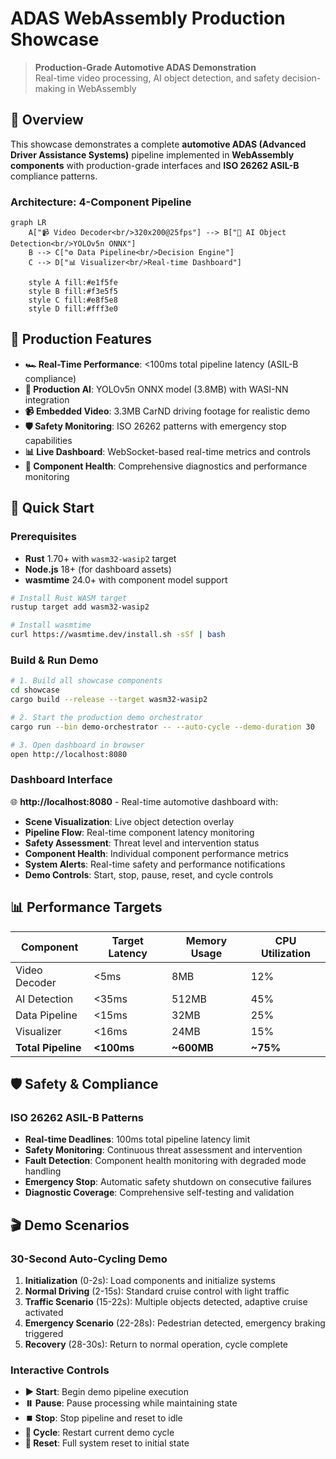 # ADAS WebAssembly Production Showcase

> **Production-Grade Automotive ADAS Demonstration**  
> Real-time video processing, AI object detection, and safety decision-making in WebAssembly

## 🚗 Overview

This showcase demonstrates a complete **automotive ADAS (Advanced Driver Assistance Systems)** pipeline implemented in **WebAssembly components** with production-grade interfaces and **ISO 26262 ASIL-B** compliance patterns.

### Architecture: 4-Component Pipeline

```mermaid
graph LR
    A["📹 Video Decoder<br/>320x200@25fps"] --> B["🧠 AI Object Detection<br/>YOLOv5n ONNX"]
    B --> C["⚙️ Data Pipeline<br/>Decision Engine"]
    C --> D["📊 Visualizer<br/>Real-time Dashboard"]
    
    style A fill:#e1f5fe
    style B fill:#f3e5f5
    style C fill:#e8f5e8
    style D fill:#fff3e0
```

## 🎯 Production Features

- **🏎️ Real-Time Performance**: <100ms total pipeline latency (ASIL-B compliance)
- **🧠 Production AI**: YOLOv5n ONNX model (3.8MB) with WASI-NN integration
- **📹 Embedded Video**: 3.3MB CarND driving footage for realistic demo
- **🛡️ Safety Monitoring**: ISO 26262 patterns with emergency stop capabilities
- **📊 Live Dashboard**: WebSocket-based real-time metrics and controls
- **🔧 Component Health**: Comprehensive diagnostics and performance monitoring

## 🚀 Quick Start

### Prerequisites

- **Rust** 1.70+ with `wasm32-wasip2` target
- **Node.js** 18+ (for dashboard assets)
- **wasmtime** 24.0+ with component model support

```bash
# Install Rust WASM target
rustup target add wasm32-wasip2

# Install wasmtime
curl https://wasmtime.dev/install.sh -sSf | bash
```

### Build & Run Demo

```bash
# 1. Build all showcase components
cd showcase
cargo build --release --target wasm32-wasip2

# 2. Start the production demo orchestrator
cargo run --bin demo-orchestrator -- --auto-cycle --demo-duration 30

# 3. Open dashboard in browser
open http://localhost:8080
```

### Dashboard Interface

🌐 **http://localhost:8080** - Real-time automotive dashboard with:

- **Scene Visualization**: Live object detection overlay
- **Pipeline Flow**: Real-time component latency monitoring  
- **Safety Assessment**: Threat level and intervention status
- **Component Health**: Individual component performance metrics
- **System Alerts**: Real-time safety and performance notifications
- **Demo Controls**: Start, stop, pause, reset, and cycle controls

## 📊 Performance Targets

| Component | Target Latency | Memory Usage | CPU Utilization |
|-----------|---------------|--------------|----------------|
| Video Decoder | <5ms | 8MB | 12% |
| AI Detection | <35ms | 512MB | 45% |
| Data Pipeline | <15ms | 32MB | 25% |
| Visualizer | <16ms | 24MB | 15% |
| **Total Pipeline** | **<100ms** | **~600MB** | **~75%** |

## 🛡️ Safety & Compliance

### ISO 26262 ASIL-B Patterns

- **Real-time Deadlines**: 100ms total pipeline latency limit
- **Safety Monitoring**: Continuous threat assessment and intervention
- **Fault Detection**: Component health monitoring with degraded mode handling
- **Emergency Stop**: Automatic safety shutdown on consecutive failures
- **Diagnostic Coverage**: Comprehensive self-testing and validation

## 🎬 Demo Scenarios

### 30-Second Auto-Cycling Demo

1. **Initialization** (0-2s): Load components and initialize systems
2. **Normal Driving** (2-15s): Standard cruise control with light traffic
3. **Traffic Scenario** (15-22s): Multiple objects detected, adaptive cruise activated
4. **Emergency Scenario** (22-28s): Pedestrian detected, emergency braking triggered
5. **Recovery** (28-30s): Return to normal operation, cycle complete

### Interactive Controls

- **▶️ Start**: Begin demo pipeline execution
- **⏸️ Pause**: Pause processing while maintaining state
- **⏹️ Stop**: Stop pipeline and reset to idle
- **🔄 Cycle**: Restart current demo cycle
- **🔄 Reset**: Full system reset to initial state